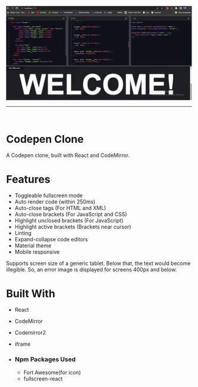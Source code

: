 <img src="./src/demo-image.png" alt="demo image" />

<hr /> <br />

# Codepen Clone

A Codepen clone, built with React and CodeMirror.

# Features

- Toggleable fullscreen mode
- Auto render code (within 250ms)
- Auto-close tags (For HTML and XML)
- Auto-close brackets (For JavaScript and CSS)
- Highlight unclosed brackets (For JavaScript)
- Highlight active brackets (Brackets near cursor)
- Linting
- Expand-collapse code editors
- Material theme
- Mobile responsive

Supports screen size of a generic tablet. Below that, the text would become illegible. So, an error image is displayed for screens 400px and below.

# Built With

- React
- CodeMirror
- Codemirror2
- iframe

- ### Npm Packages Used
  - Fort Awesome(for icon)
  - fullscreen-react
